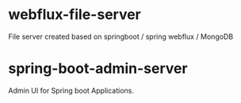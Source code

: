 # webflux-file-server
File server created based on springboot / spring webflux / MongoDB
# spring-boot-admin-server
Admin UI for Spring boot Applications.
